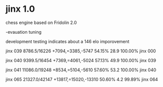 # jinx 1.0
chess engine based on Fridolin 2.0

-evauation tuning

development testing indicates about a 146 elo imporovement

jinx 039	8786.5/16226	+7094,=3385,-5747	54.15%	28.9	100.00%
jinx 000					
					
jinx 040	9399.5/16454	+7369,=4061,-5024	57.13%	49.9	100.00%
jinx 039					
					
jinx 041	11086.0/19248	+8534,=5104,-5610	57.60%	53.2	100.00%
jinx 040					
					
jinx 065 	21327.0/42147	+13817,=15020,-13310	50.60%	4.2	99.89%
jinx 064					

